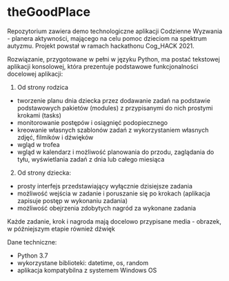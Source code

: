 # theGoodPlace
Repozytorium zawiera demo technologiczne aplikacji Codzienne Wyzwania - planera aktywności, mającego na celu pomoc dzieciom na spektrum autyzmu. Projekt powstał w ramach hackathonu Cog_HACK 2021.

Rozwiązanie, przygotowane w pełni w języku Python, ma postać tekstowej aplikacji konsolowej, która prezentuje podstawowe funkcjonalności docelowej aplikacji:
1. Od strony rodzica
  - tworzenie planu dnia dziecka przez dodawanie zadań na podstawie podstawowych pakietów (modules) z przypisanymi do nich prostymi krokami (tasks)
  - monitorowanie postępów i osiągnięć podopiecznego 
  - kreowanie własnych szablonów zadań z wykorzystaniem własnych zdjęć, filmików i dźwięków
  - wgląd w trofea
  - wgląd w kalendarz i możliwość planowania do przodu, zaglądania do tyłu, wyświetlania zadań z dnia lub całego miesiąca
2. Od strony dziecka:
  - prosty interfejs przedstawiający wyłącznie dzisiejsze zadania
  - możliwość wejścia w zadanie i poruszanie się po krokach (aplikacja zapisuje postęp w wykonaniu zadania)
  - możliwość obejrzenia zdobytych nagród za wykonane zadania

Każde zadanie, krok i nagroda mają docelowo przypisane media - obrazek, w późniejszym etapie również dźwięk

Dane techniczne:
- Python 3.7
- wykorzystane biblioteki: datetime, os, random
- aplikacja kompatybilna z systemem Windows OS
